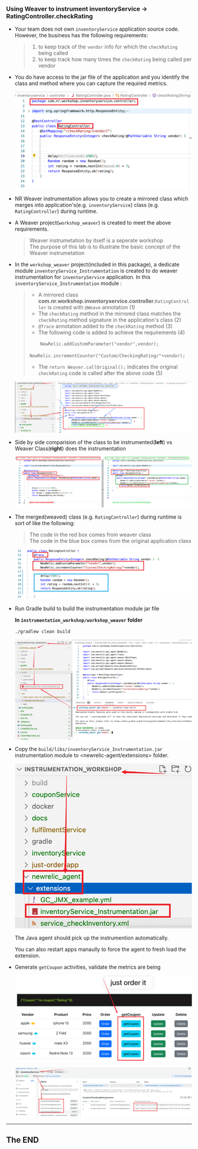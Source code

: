 ### Using Weaver to instrument inventoryService -> RatingController.checkRating

- Your team does not own `inventoryService` application source code. However, the business has the following requirements:    

  > 1. to keep track of the `vendor` info for which the `checkRating` being called   
  > 2. to keep track how many times the `checkRating` being called per vendor   

- You do have access to the jar file of the application and you identify the class and method where you can capture the required metrics.   

    ![Lab Diagram](../assets/images/classToWeave.png)

- NR Weaver instrumentation allows you to create a mirrored class which merges into application's(e.g. `inventoryService`) class (e.g. `RatingController`) during runtime. 

- A Weaver project(`workshop_weaver`) is created to meet the above requirements.   
  > Weaver instrumetation by itself is a seperate workshop  
  > The purpose of this lab is to illustrate the basic concept of the Weaver instrumetation  

  
- In the `workshop_weaver` project(included in this package), a dedicate module `inventoryService_Instrumentation` is created to do weaver instrumentation for `inventoryService` application. In this `inventoryService_Instrumentation` module : 

  > - A mirrored class **com.nr.workshop.inventoryservice.controller.**`RatingController` is created with `@Weave` annotation (1)  
  > - The `checkRating` method in the mirrored class matches the `checkRating` method signature in the application's class (2) 
  > - `@Trace` annotation added to the `checkRating` method (3) 
  > - The following code is added to achieve the requirements  (4)
  >  ```
  >      NewRelic.addCustomParameter("vendor",vendor);
  >      NewRelic.incrementCounter("Custom/CheckingRating/"+vendor);
  >  ```
  > - The `return Weaver.callOriginal();` indicates the original `checkRating` code is called after the above code (5)

    ![Lab Diagram](../assets/images/weaverProject.png)


- Side by side comparision of the class to be instrumented(**left**) vs Weaver Class(**right**) does the instrumentation

    ![Lab Diagram](../assets/images/classVSweaverclass.png)

- The merged(weaved) class (e.g. `RatingController`) during runtime is sort of like the following:   
  > The code in the red box comes from weaver class   
  > The code in the blue box comes from the original application class   

    ![Lab Diagram](../assets/images/weavedClass.png)

- Run Gradle build to build the instrumentation module jar file

    **In `instrumentation_workshop/workshop_weaver` folder**
    ```
    ./gradlew clean build

    ```

     ![Lab Diagram](../assets/images/weaverGradleBuild.png)


- Copy the `build/libs/inventoryService_Instrumentation.jar` instrumentation module to <newrelic-agent/extensions> folder. 
  
    ![Lab Diagram](../assets/images/agentExtensions.png)

  The Java agent should pick up the instrumention automatically. 
  
  You can also restart apps manaully to force the agent to fresh load the extension. 

- Generate `getCoupon` activities, validate the metrics are being

    ![Lab Diagram](../assets/images/getCoupon.png)

     ![Lab Diagram](../assets/images/weaverResult.png)

---
## The END 



